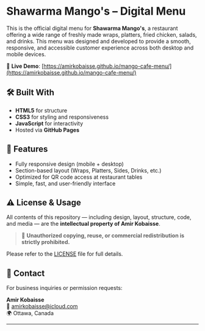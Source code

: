 # Shawarma Mango's – Digital Menu

This is the official digital menu for **Shawarma Mango's**, a restaurant offering a wide range of freshly made wraps, platters, fried chicken, salads, and drinks. This menu was designed and developed to provide a smooth, responsive, and accessible customer experience across both desktop and mobile devices.

🔗 **Live Demo**: [https://amirkobaisse.github.io/mango-cafe-menu/](https://amirkobaisse.github.io/mango-cafe-menu/)

## 🛠️ Built With

- **HTML5** for structure
- **CSS3** for styling and responsiveness
- **JavaScript** for interactivity
- Hosted via **GitHub Pages**

## 📱 Features

- Fully responsive design (mobile + desktop)
- Section-based layout (Wraps, Platters, Sides, Drinks, etc.)
- Optimized for QR code access at restaurant tables
- Simple, fast, and user-friendly interface

## ⚠️ License & Usage

All contents of this repository — including design, layout, structure, code, and media — are the **intellectual property of Amir Kobaisse**.

> 📌 **Unauthorized copying, reuse, or commercial redistribution is strictly prohibited.**

Please refer to the [LICENSE](LICENSE) file for full details.

## 📩 Contact

For business inquiries or permission requests:

**Amir Kobaisse**  
📧 amirkobaisse@icloud.com  
🌍 Ottawa, Canada

---
